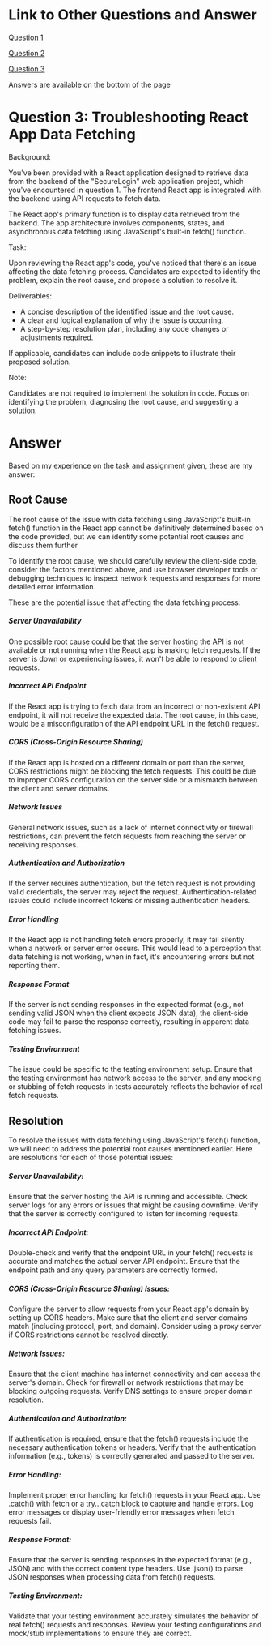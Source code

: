 # Link to Other Questions and Answer
[Question 1](https://github.com/gilpratama/6uo-question1 "Question 1")

[Question 2](https://github.com/gilpratama/6uo-question2 "Question 2")

[Question 3](https://github.com/gilpratama/6uo-question3 "Question 3")

Answers are available on the bottom of the page

# Question 3: Troubleshooting React App Data Fetching

Background:

You've been provided with a React application designed to retrieve data from the backend of the "SecureLogin" web application project, which you've encountered in question 1. The frontend React app is integrated with the backend using API requests to fetch data.

The React app's primary function is to display data retrieved from the backend. The app architecture involves components, states, and asynchronous data fetching using JavaScript's built-in fetch() function.

Task:

Upon reviewing the React app's code, you've noticed that there's an issue affecting the data fetching process. Candidates are expected to identify the problem, explain the root cause, and propose a solution to resolve it.  

Deliverables:

- A concise description of the identified issue and the root cause.
- A clear and logical explanation of why the issue is occurring.
- A step-by-step resolution plan, including any code changes or adjustments required.

If applicable, candidates can include code snippets to illustrate their proposed solution.  

Note:

Candidates are not required to implement the solution in code. Focus on identifying the problem, diagnosing the root cause, and suggesting a solution.

# Answer

Based on my experience on the task and assignment given, these are my answer:

## Root Cause
The root cause of the issue with data fetching using JavaScript's built-in fetch() function in the React app cannot be definitively determined based on the code provided, but we can identify some potential root causes and discuss them further

To identify the root cause, we should carefully review the client-side code, consider the factors mentioned above, and use browser developer tools or debugging techniques to inspect network requests and responses for more detailed error information.

These are the potential issue that affecting the data fetching process:

##### Server Unavailability
One possible root cause could be that the server hosting the API is not available or not running when the React app is making fetch requests. If the server is down or experiencing issues, it won't be able to respond to client requests.

##### Incorrect API Endpoint
If the React app is trying to fetch data from an incorrect or non-existent API endpoint, it will not receive the expected data. The root cause, in this case, would be a misconfiguration of the API endpoint URL in the fetch() request.

##### CORS (Cross-Origin Resource Sharing) 
If the React app is hosted on a different domain or port than the server, CORS restrictions might be blocking the fetch requests. This could be due to improper CORS configuration on the server side or a mismatch between the client and server domains.

##### Network Issues
General network issues, such as a lack of internet connectivity or firewall restrictions, can prevent the fetch requests from reaching the server or receiving responses.

##### Authentication and Authorization
If the server requires authentication, but the fetch request is not providing valid credentials, the server may reject the request. Authentication-related issues could include incorrect tokens or missing authentication headers.

##### Error Handling
If the React app is not handling fetch errors properly, it may fail silently when a network or server error occurs. This would lead to a perception that data fetching is not working, when in fact, it's encountering errors but not reporting them.

##### Response Format
If the server is not sending responses in the expected format (e.g., not sending valid JSON when the client expects JSON data), the client-side code may fail to parse the response correctly, resulting in apparent data fetching issues.

##### Testing Environment
The issue could be specific to the testing environment setup. Ensure that the testing environment has network access to the server, and any mocking or stubbing of fetch requests in tests accurately reflects the behavior of real fetch requests.

## Resolution

To resolve the issues with data fetching using JavaScript's fetch() function, we will need to address the potential root causes mentioned earlier. Here are resolutions for each of those potential issues:

##### Server Unavailability:

Ensure that the server hosting the API is running and accessible.
Check server logs for any errors or issues that might be causing downtime.
Verify that the server is correctly configured to listen for incoming requests.

##### Incorrect API Endpoint:

Double-check and verify that the endpoint URL in your fetch() requests is accurate and matches the actual server API endpoint.
Ensure that the endpoint path and any query parameters are correctly formed.

##### CORS (Cross-Origin Resource Sharing) Issues:

Configure the server to allow requests from your React app's domain by setting up CORS headers.
Make sure that the client and server domains match (including protocol, port, and domain).
Consider using a proxy server if CORS restrictions cannot be resolved directly.

##### Network Issues:

Ensure that the client machine has internet connectivity and can access the server's domain.
Check for firewall or network restrictions that may be blocking outgoing requests.
Verify DNS settings to ensure proper domain resolution.

##### Authentication and Authorization:

If authentication is required, ensure that the fetch() requests include the necessary authentication tokens or headers.
Verify that the authentication information (e.g., tokens) is correctly generated and passed to the server.

##### Error Handling:

Implement proper error handling for fetch() requests in your React app. Use .catch() with fetch or a try...catch block to capture and handle errors.
Log error messages or display user-friendly error messages when fetch requests fail.

##### Response Format:

Ensure that the server is sending responses in the expected format (e.g., JSON) and with the correct content type headers.
Use .json() to parse JSON responses when processing data from fetch() requests.

##### Testing Environment:

Validate that your testing environment accurately simulates the behavior of real fetch() requests and responses.
Review your testing configurations and mock/stub implementations to ensure they are correct.
